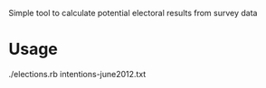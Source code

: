 Simple tool to calculate potential electoral results from survey data

# Usage
./elections.rb intentions-june2012.txt
